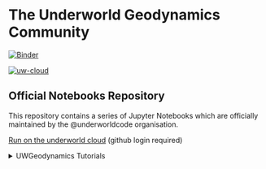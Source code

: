 # The Underworld Geodynamics Community

[![Binder](https://mybinder.org/badge_logo.svg)](https://mybinder.org/v2/gh/underworld-community/official/master)

[![uw-cloud](https://img.shields.io/static/v1?label=launch&message=uw-cloud&color=orange)](http://user.cloud.underworldcode.org/user-redirect/lab?gh_repo=underworld-community/official&gh_path=/)

## Official Notebooks Repository

This repository contains a series of Jupyter Notebooks which are officially maintained by the @underworldcode organisation.

[Run on the underworld cloud](http://user.cloud.underworldcode.org/user-redirect/lab?gh_repo=underworld-community/official&gh_path=/)
 (github login required)




<details>
<summary>UWGeodynamics Tutorials</summary>
<br>

| Title         |               |
|:-------------:|:-------------:|
| Thermo-Mechanical Rift Model | [![Binder](https://mybinder.org/badge_logo.svg)](https://mybinder.org/v2/gh/underworld-community/official/master?filepath=UWGeodynamics_Tutorials/UWGeo_tutorial1_RiftExtension%2FTutorial_1_ThermoMechanical_Model.ipynb) |
| Thermo-Mechanical Rift Model with Melt| [![Binder](https://mybinder.org/badge_logo.svg)](https://mybinder.org/v2/gh/underworld-community/official/master?filepath=UWGeodynamics_Tutorials/UWGeo_tutorial2_RiftMelt%2FTutorial_2_Melt.ipynb) |
| Sand Box Extension (static mesh) | [![Binder](https://mybinder.org/badge_logo.svg)](https://mybinder.org/v2/gh/underworld-community/official/master?filepath=UWGeodynamics_Tutorials/UWGeo_tutorial3_ExtensionStaticMesh%2FTutorial3_sandbox_extension_deform_mesh.ipynb)|
| Sand Box Extension (deformed mesh) | [![Binder](https://mybinder.org/badge_logo.svg)](https://mybinder.org/v2/gh/underworld-community/official/master?filepath=UWGeodynamics_Tutorials/UWGeo_tutorial4_ExtensionDeformMesh%2FTutorial_4_SandboxExtensionDeformMesh.ipynb)|
| Sand Box Compression | [![Binder](https://mybinder.org/badge_logo.svg)](https://mybinder.org/v2/gh/underworld-community/official/master?filepath=UWGeodynamics_Tutorials/UWGeo_tutorial5_Compressionh%2FTutorial_5_NumericalSandboxCompression.ipynb)|
| Compressive Example | [![Binder](https://mybinder.org/badge_logo.svg)](https://mybinder.org/v2/gh/underworld-community/official/master?filepath=UWGeodynamics_Tutorials/UWGeo_tutorial6_Convergence%2FTutorial_6_Convergence_Model.ipynb)|
| Simple Surface Processes | [![Binder](https://mybinder.org/badge_logo.svg)](https://mybinder.org/v2/gh/underworld-community/official/master?filepath=UWGeodynamics_Tutorials/UWGeo_tutorial7_SimpleSurfaceProcesses%2FTutorial_7_Simple_Surface_Processes.ipynb)|
| 3D Lithospheric Model | [![Binder](https://mybinder.org/badge_logo.svg)](https://mybinder.org/v2/gh/underworld-community/official/master?filepath=UWGeodynamics_Tutorials/UWGeo_tutorial8_3D_LithosphericModel%2FTutorial_8_3D_Lithospheric_Model.ipynb)|
| Visco-Elasticity | [![Binder](https://mybinder.org/badge_logo.svg)](https://mybinder.org/v2/gh/underworld-community/official/master?filepath=UWGeodynamics_Tutorials/UWGeo_tutorial9_SubductionViscoElastic%2FTutorial_9_Subduction_ViscoElastic.ipynb)|
| Passive Margin | [![Binder](https://mybinder.org/badge_logo.svg)](https://mybinder.org/v2/gh/underworld-community/official/master?filepath=UWGeodynamics_Tutorials/UWGeo_tutorial10_PassiveMargins%2FTutorial_10_passive_margins.ipynb)|
| Thrust Wedge | [![Binder](https://mybinder.org/badge_logo.svg)](https://mybinder.org/v2/gh/underworld-community/official/master?filepath=UWGeodynamics_Tutorials/UWGeo_tutorial11_Thrust_Wedge%2FTutorial_11_ThrustWedges.ipynb)|   |
| Coupling with Badlands | [![Binder](https://mybinder.org/badge_logo.svg)](https://mybinder.org/v2/gh/underworld-community/official/master?filepath=UWGeodynamics_Tutorials/UWGeo_tutorial12_CouplingBadlands%2FTutorial_12_CouplingBadlands.ipynb)|

</details>
